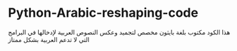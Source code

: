# Python-Arabic-reshaping-code
هذا الكود مكتوب بلغة بايثون مخصص لتجميد وعكس النصوص العربية لإدخالها في البرامج التي لا تدعم العربية بشكل ممتاز
